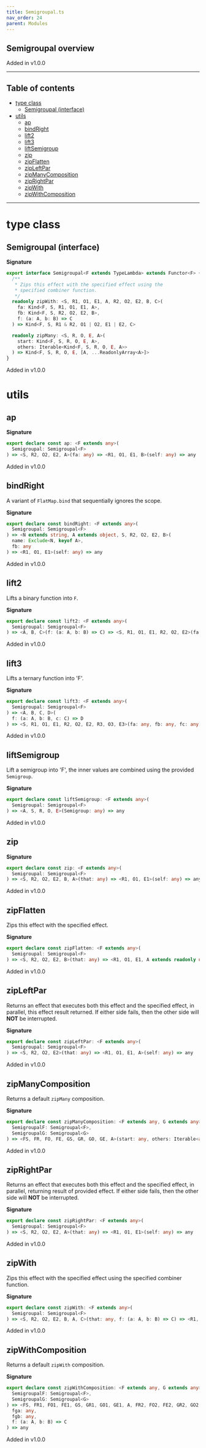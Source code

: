 ```yaml
---
title: Semigroupal.ts
nav_order: 24
parent: Modules
---
```


## Semigroupal overview

Added in v1.0.0

---

<h2 class="text-delta">Table of contents</h2>

- [type class](#type-class)
  - [Semigroupal (interface)](#semigroupal-interface)
- [utils](#utils)
  - [ap](#ap)
  - [bindRight](#bindright)
  - [lift2](#lift2)
  - [lift3](#lift3)
  - [liftSemigroup](#liftsemigroup)
  - [zip](#zip)
  - [zipFlatten](#zipflatten)
  - [zipLeftPar](#zipleftpar)
  - [zipManyComposition](#zipmanycomposition)
  - [zipRightPar](#ziprightpar)
  - [zipWith](#zipwith)
  - [zipWithComposition](#zipwithcomposition)

---

# type class

## Semigroupal (interface)

**Signature**

```ts
export interface Semigroupal<F extends TypeLambda> extends Functor<F> {
  /**
   * Zips this effect with the specified effect using the
   * specified combiner function.
   */
  readonly zipWith: <S, R1, O1, E1, A, R2, O2, E2, B, C>(
    fa: Kind<F, S, R1, O1, E1, A>,
    fb: Kind<F, S, R2, O2, E2, B>,
    f: (a: A, b: B) => C
  ) => Kind<F, S, R1 & R2, O1 | O2, E1 | E2, C>

  readonly zipMany: <S, R, O, E, A>(
    start: Kind<F, S, R, O, E, A>,
    others: Iterable<Kind<F, S, R, O, E, A>>
  ) => Kind<F, S, R, O, E, [A, ...ReadonlyArray<A>]>
}
```

Added in v1.0.0

# utils

## ap

**Signature**

```ts
export declare const ap: <F extends any>(
  Semigroupal: Semigroupal<F>
) => <S, R2, O2, E2, A>(fa: any) => <R1, O1, E1, B>(self: any) => any
```

Added in v1.0.0

## bindRight

A variant of `FlatMap.bind` that sequentially ignores the scope.

**Signature**

```ts
export declare const bindRight: <F extends any>(
  Semigroupal: Semigroupal<F>
) => <N extends string, A extends object, S, R2, O2, E2, B>(
  name: Exclude<N, keyof A>,
  fb: any
) => <R1, O1, E1>(self: any) => any
```

Added in v1.0.0

## lift2

Lifts a binary function into `F`.

**Signature**

```ts
export declare const lift2: <F extends any>(
  Semigroupal: Semigroupal<F>
) => <A, B, C>(f: (a: A, b: B) => C) => <S, R1, O1, E1, R2, O2, E2>(fa: any, fb: any) => any
```

Added in v1.0.0

## lift3

Lifts a ternary function into 'F'.

**Signature**

```ts
export declare const lift3: <F extends any>(
  Semigroupal: Semigroupal<F>
) => <A, B, C, D>(
  f: (a: A, b: B, c: C) => D
) => <S, R1, O1, E1, R2, O2, E2, R3, O3, E3>(fa: any, fb: any, fc: any) => any
```

Added in v1.0.0

## liftSemigroup

Lift a semigroup into 'F', the inner values are combined using the provided `Semigroup`.

**Signature**

```ts
export declare const liftSemigroup: <F extends any>(
  Semigroupal: Semigroupal<F>
) => <A, S, R, O, E>(Semigroup: any) => any
```

Added in v1.0.0

## zip

**Signature**

```ts
export declare const zip: <F extends any>(
  Semigroupal: Semigroupal<F>
) => <S, R2, O2, E2, B, A>(that: any) => <R1, O1, E1>(self: any) => any
```

Added in v1.0.0

## zipFlatten

Zips this effect with the specified effect.

**Signature**

```ts
export declare const zipFlatten: <F extends any>(
  Semigroupal: Semigroupal<F>
) => <S, R2, O2, E2, B>(that: any) => <R1, O1, E1, A extends readonly unknown[]>(self: any) => any
```

Added in v1.0.0

## zipLeftPar

Returns an effect that executes both this effect and the specified effect,
in parallel, this effect result returned. If either side fails, then the
other side will **NOT** be interrupted.

**Signature**

```ts
export declare const zipLeftPar: <F extends any>(
  Semigroupal: Semigroupal<F>
) => <S, R2, O2, E2>(that: any) => <R1, O1, E1, A>(self: any) => any
```

Added in v1.0.0

## zipManyComposition

Returns a default `zipMany` composition.

**Signature**

```ts
export declare const zipManyComposition: <F extends any, G extends any>(
  SemigroupalF: Semigroupal<F>,
  SemigroupalG: Semigroupal<G>
) => <FS, FR, FO, FE, GS, GR, GO, GE, A>(start: any, others: Iterable<any>) => any
```

Added in v1.0.0

## zipRightPar

Returns an effect that executes both this effect and the specified effect,
in parallel, returning result of provided effect. If either side fails,
then the other side will **NOT** be interrupted.

**Signature**

```ts
export declare const zipRightPar: <F extends any>(
  Semigroupal: Semigroupal<F>
) => <S, R2, O2, E2, A>(that: any) => <R1, O1, E1>(self: any) => any
```

Added in v1.0.0

## zipWith

Zips this effect with the specified effect using the
specified combiner function.

**Signature**

```ts
export declare const zipWith: <F extends any>(
  Semigroupal: Semigroupal<F>
) => <S, R2, O2, E2, B, A, C>(that: any, f: (a: A, b: B) => C) => <R1, O1, E1>(self: any) => any
```

Added in v1.0.0

## zipWithComposition

Returns a default `zipWith` composition.

**Signature**

```ts
export declare const zipWithComposition: <F extends any, G extends any>(
  SemigroupalF: Semigroupal<F>,
  SemigroupalG: Semigroupal<G>
) => <FS, FR1, FO1, FE1, GS, GR1, GO1, GE1, A, FR2, FO2, FE2, GR2, GO2, GE2, B, C>(
  fga: any,
  fgb: any,
  f: (a: A, b: B) => C
) => any
```

Added in v1.0.0
